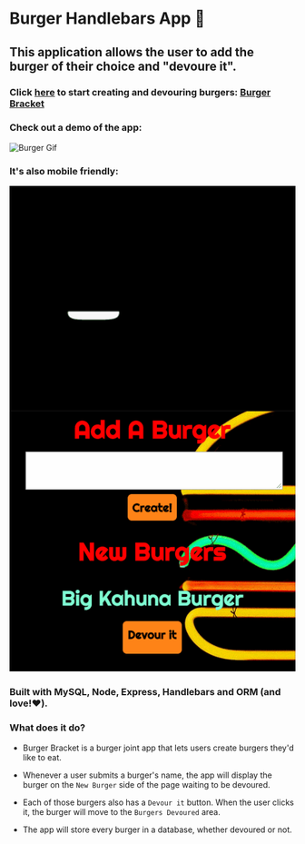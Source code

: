 # Burger Handlebars App :hamburger:

## This application allows the user to add the burger of their choice and "devoure it".
### Click [here](https://burger-bracket.herokuapp.com/burgers) to start creating and devouring burgers: [Burger Bracket](https://burger-bracket.herokuapp.com/burgers)

### Check out a demo of the app:

![Burger Gif](/public/images/gif.gif)

### It's also mobile friendly:

![Mobile Gif](/public/images/mobile.gif) <!-- .element height="50%" width="50%" -->

### Built with MySQL, Node, Express, Handlebars and ORM (and love!:heart:).

### What does it do?

* Burger Bracket is a burger joint app that lets users create burgers they'd like to eat.

* Whenever a user submits a burger's name, the app will display the burger on the `New Burger` side of the page waiting to be devoured.

* Each of those burgers also has a `Devour it` button. When the user clicks it, the burger will move to the `Burgers Devoured` area.

* The app will store every burger in a database, whether devoured or not.
